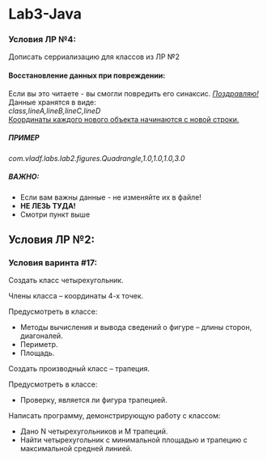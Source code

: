 # Lab3-Java
<h3>Условия ЛР №4:</h3>
<p> Дописать серриализацию для классов из ЛР №2
<h4>Восстановление данных при повреждении:</h4>
Если вы это читаете - вы смогли повредить его синаксис. <u><i>Поздравляю!</i></u> 
<br>Данные хранятся в виде:<br>
<i>class,lineA,lineB,lineC,lineD</i><br>
<u>Координаты каждого нового объекта начинаются с новой строки.</u>
<h5>ПРИМЕР</h5>
<i>com.vladf.labs.lab2.figures.Quadrangle,1.0,1.0,1.0,3.0</i>
<h5>ВАЖНО:</h5><ul>
<li> Если вам важны данные - не изменяйте их в файле!</li>
<li> <b>НЕ ЛЕЗЬ ТУДА!</b></li>
<li> Смотри пункт выше</li>
</ul>
<h2>Условия ЛР №2:</h2>
<h3>Условия варинта #17:</h3>
<p>Создать класс четырехугольник. 
<p>Члены класса – координаты 4-х точек. 
<p>Предусмотреть в классе:
<ul>
<li>Методы вычисления и вывода сведений о фигуре – длины сторон, диагоналей. </li>
<li>Периметр.</li>
<li>Площадь.</li>
</ul>
Создать производный класс – трапеция. 
<p>Предусмотреть в классе: 
<ul><li>Проверку, является ли фигура трапецией. </li>
</ul>Написать программу, демонстрирующую работу с классом: 
<ul><li>Дано N четырехугольников и M трапеций. </li>
<li>Найти четырехугольник с минимальной площадью и трапецию с максимальной средней
линией.</li></ul>
